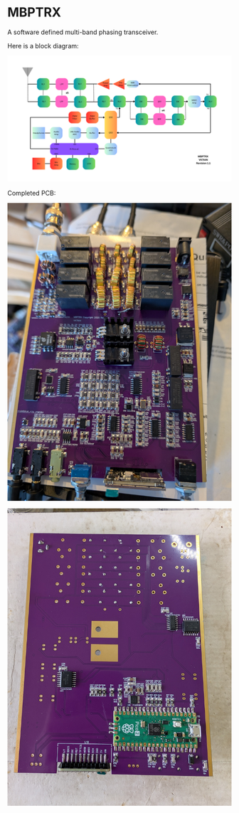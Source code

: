 # MBPTRX
A software defined multi-band phasing transceiver.

Here is a block diagram:

![alt text](https://github.com/ianm8/MBPTRX/blob/main/docs/MBPTRX.png?raw=true)

Completed PCB:

![alt text](https://github.com/ianm8/MBPTRX/blob/main/docs/MBPTRX-PCB-Complete.jpg?raw=true)

![alt text](https://github.com/ianm8/MBPTRX/blob/main/docs/MBPTRX-PCB-Bottom.jpg?raw=true)
